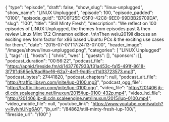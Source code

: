 {
  "type": "episode",
  "draft": false,
  "show_slug": "linux-unplugged",
  "show_name": "LINUX Unplugged",
  "episode": 100,
  "episode_padded": "0100",
  "episode_guid": "B7C6F25E-C5F0-42C8-9EE0-99DBB29709DA",
  "slug": "100",
  "title": "Still Minty Fresh",
  "description": "We reflect on 100 episodes of LINUX Unplugged, the themes from episodes past & then review Linux Mint 17.2 Cinnamon edition. \n\nThen we\u2019ll discuss an exciting new form factor for x86 based Ubuntu PCs & the exciting use cases for them.",
  "date": "2015-07-07T17:24:13-07:00",
  "header_image": "/images/shows/linux-unplugged.png",
  "categories": [
    "LINUX Unplugged"
  ],
  "tags": [],
  "hosts": [
    "chris",
    "wes"
  ],
  "guests": [],
  "sponsors": [],
  "podcast_duration": "00:56:22",
  "podcast_file": "https://aphid.fireside.fm/d/1437767933/f31a453c-fa15-491f-8618-3f71f1d565e5/8ad8be16-62a7-4eff-9dd5-c11d33723573.mp3",
  "podcast_bytes": 27441820,
  "podcast_chapters": null,
  "podcast_alt_file": "http://traffic.libsyn.com/jnite/lup-0100.mp3",
  "podcast_ogg_file": "http://traffic.libsyn.com/jnite/lup-0100.ogg",
  "video_file": "http://201406.jb-dl.cdn.scaleengine.net/linuxun/2015/lup-0100-432p.mp4",
  "video_hd_file": "http://201406.jb-dl.cdn.scaleengine.net/linuxun/2015/lup-0100.mp4",
  "video_mobile_file": null,
  "youtube_link": "https://www.youtube.com/watch?v=RylvhUNg6A0",
  "jb_url": "/84862/still-minty-fresh-lup-100/",
  "fireside_url": "/100"
}

